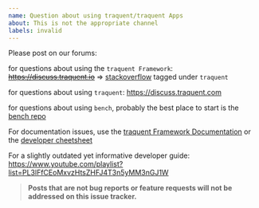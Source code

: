 ```yaml
---
name: Question about using traquent/traquent Apps
about: This is not the appropriate channel
labels: invalid
---
```


Please post on our forums:

for questions about using the `traquent Framework`: ~~https://discuss.traquent.io~~ => [stackoverflow](https://stackoverflow.com/questions/tagged/traquent) tagged under `traquent`

for questions about using `traquent`: https://discuss.traquent.com

for questions about using `bench`, probably the best place to start is the [bench repo](https://github.com/traquent/bench)

For documentation issues, use the [traquent Framework Documentation](https://traquentframework.com/docs) or the [developer cheetsheet](https://github.com/traquent/traquent/wiki/Developer-Cheatsheet)

For a slightly outdated yet informative developer guide: https://www.youtube.com/playlist?list=PL3lFfCEoMxvzHtsZHFJ4T3n5yMM3nGJ1W

> **Posts that are not bug reports or feature requests will not be addressed on this issue tracker.**